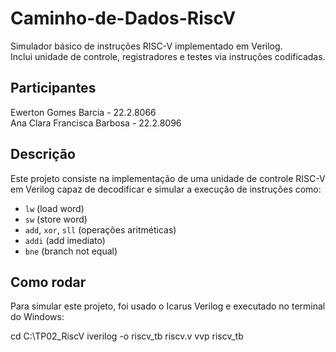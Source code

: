 # Caminho-de-Dados-RiscV

Simulador básico de instruções RISC-V implementado em Verilog.  
Inclui unidade de controle, registradores e testes via instruções codificadas.

## Participantes

Ewerton Gomes Barcia - 22.2.8066  
Ana Clara Francisca Barbosa - 22.2.8096

## Descrição

Este projeto consiste na implementação de uma unidade de controle RISC-V em Verilog capaz de decodificar e simular a execução de instruções como:

- `lw` (load word)  
- `sw` (store word)  
- `add`, `xor`, `sll` (operações aritméticas)  
- `addi` (add imediato)  
- `bne` (branch not equal)

## Como rodar

Para simular este projeto, foi usado o Icarus Verilog e executado no terminal do Windows:

cd C:\TP02_RiscV
iverilog -o riscv_tb riscv.v
vvp riscv_tb
